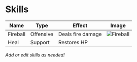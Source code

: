 # Skills

| Name        | Type      | Effect                  | Image                        |
|-------------|-----------|-------------------------|------------------------------|
| Fireball    | Offensive | Deals fire damage       | ![Fireball](assets/images/fireball.png) |
| Heal        | Support   | Restores HP             |                              |

_Add or edit skills as needed!_
